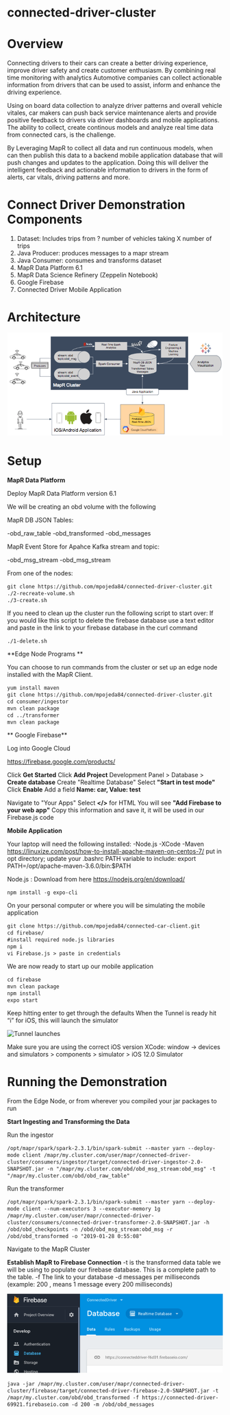 # connected-driver-cluster

# Overview

Connecting drivers to their cars can create a better driving experience, improve driver safety and create customer enthusiasm. By combining real time monitoring with analytics Automotive companies can collect actionable information from drivers that can be used to assist, inform and enhance the driving experience.

Using on board data collection to analyze driver patterns and overall vehicle vitales, car makers can push back service maintenance alerts and provide positive feedback to drivers via driver dashboards and mobile applications. The ability to collect, create continous models and analyze real time data from connected cars, is the challenge. 

By Leveraging MapR to collect all data and run continuous models, when can then publish this data to a backend mobile application database that will push changes and updates to the application. Doing this will deliver the intelligent feedback and actionable information to drivers in the form of alerts, car vitals, driving patterns and more. 

# Connect Driver Demonstration Components

1) Dataset: Includes trips from ? number of vehicles taking X number of trips 
2) Java Producer: produces messages to a mapr stream   
3) Java Consumer: consumes and transforms dataset 
4) MapR Data Platform 6.1 
5) MapR Data Science Refinery (Zeppelin Notebook) 
6) Google Firebase
7) Connected Driver Mobile Application 



# Architecture 
![Data Pipeline Process](https://github.com/auddye/connected-driver-cluster/blob/working/ConnectedDriverArchitecture.png)

# Setup

**MapR Data Platform** 

Deploy MapR Data Platform version 6.1 

We will be creating an obd volume with the following 

MapR DB JSON Tables:  

-obd_raw_table
-obd_transformed
-obd_messages

MapR Event Store for Apahce Kafka stream and topic: 

-obd_msg_stream
-obd_msg_stream

From one of the nodes: 
```
git clone https://github.com/mpojeda84/connected-driver-cluster.git
./2-recreate-volume.sh
./3-create.sh
```

If you need to clean up the cluster run the following script to start over: 
If you would like this script to delete the firebase database use a text editor and paste in the link to your firebase database in the curl command
```
./1-delete.sh
```



**Edge Node Programs **

You can choose to run commands from the cluster or set up an edge node installed with the MapR Client. 

```
yum install maven
git clone https://github.com/mpojeda84/connected-driver-cluster.git
cd consumer/ingestor
mvn clean package
cd ../transformer
mvn clean package
```

** Google Firebase**

Log into Google Cloud 

https://firebase.google.com/products/

Click **Get Started** 
Click **Add Project**
Development Panel > Database > **Create database** 
Create "Realtime Database" 
Select **"Start in test mode"**
Click **Enable**
Add a field **Name: car, Value: test**

Navigate to "Your Apps" 
Select **</>** for HTML
You will see **"Add Firebase to your web app"**
Copy this information and save it, it will be used in our Firebase.js code 


**Mobile Application** 

Your laptop will need the following installed: 
-Node.js
-XCode
-Maven
https://linuxize.com/post/how-to-install-apache-maven-on-centos-7/
put in opt directory; update your .bashrc PATH variable to include:
export PATH=/opt/apache-maven-3.6.0/bin:$PATH


Node.js : Download from here https://nodejs.org/en/download/
```
npm install -g expo-cli
```


On your personal computer or where you will be simulating the mobile application 
```
git clone https://github.com/mpojeda84/connected-car-client.git
cd firebase/
#install required node.js libraries
npm i
vi Firebase.js > paste in credentials 
```

We are now ready to start up our mobile application 
```
cd firebase 
mvn clean package  
npm install
expo start 
```

Keep hitting enter to get through the defaults 
When the Tunnel is ready hit “i” for iOS, this will launch the simulator 

![Tunnel launches](https://github.com/auddye/connected-driver-cluster/blob/working/tunnel.png)

Make sure you are using the correct iOS version 
XCode: window -> devices and simulators > components > simulator > iOS 12.0 Simulator 


# Running the Demonstration 

From the Edge Node, or from wherever you compiled your jar packages to run

**Start Ingesting and Transforming the Data**

Run the ingestor
```
/opt/mapr/spark/spark-2.3.1/bin/spark-submit --master yarn --deploy-mode client /mapr/my.cluster.com/user/mapr/connected-driver-cluster/consumers/ingestor/target/connected-driver-ingestor-2.0-SNAPSHOT.jar -n "/mapr/my.cluster.com/obd/obd_msg_stream:obd_msg" -t "/mapr/my.cluster.com/obd/obd_raw_table"
```

Run the transformer
```
/opt/mapr/spark/spark-2.3.1/bin/spark-submit --master yarn --deploy-mode client --num-executors 3 --executor-memory 1g  /mapr/my.cluster.com/user/mapr/connected-driver-cluster/consumers/connected-driver-transformer-2.0-SNAPSHOT.jar -h /obd/obd_checkpoints -n /obd/obd_msg_stream:obd_msg -r /obd/obd_transformed -o "2019-01-28 0:55:08"
```

Navigate to the MapR Cluster 



**Establish MapR to Firebase Connection**
-t is the transformed data table we will be using to populate our firebase database. This is a complete path to the table. 
-f The link to your database 
-d messages per milliseconds (example: 200 , means 1 message every 200 milliseconds) 

![Firebase Link](https://github.com/auddye/connected-driver-cluster/blob/working/Firebaselink.png)


```
java -jar /mapr/my.cluster.com/user/mapr/connected-driver-cluster/firebase/target/connected-driver-firebase-2.0-SNAPSHOT.jar -t /mapr/my.cluster.com/obd/obd_transformed -f https://connected-driver-69921.firebaseio.com -d 200 -m /obd/obd_messages

```
